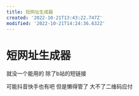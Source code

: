 ```yaml
---
title: 短网址生成器
created: '2022-10-21T13:43:22.747Z'
modified: '2022-10-21T14:24:36.632Z'
---
```


# 短网址生成器

就没一个能用的 除了b站的短链接

可能抖音快手也有吧 但是懒得管了 大不了二维码应付
